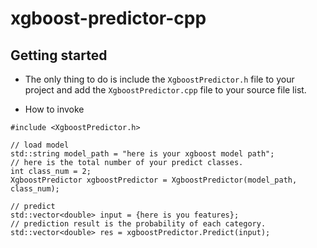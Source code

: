 # xgboost-predictor-cpp

## Getting started

- The only thing to do is include the `XgboostPredictor.h` file to your project and add the `XgboostPredictor.cpp` file to your source file list.

- How to invoke
```
#include <XgboostPredictor.h>

// load model
std::string model_path = "here is your xgboost model path";
// here is the total number of your predict classes.
int class_num = 2;
XgboostPredictor xgboostPredictor = XgboostPredictor(model_path, class_num);

// predict
std::vector<double> input = {here is you features};
// prediction result is the probability of each category.
std::vector<double> res = xgboostPredictor.Predict(input);
```
